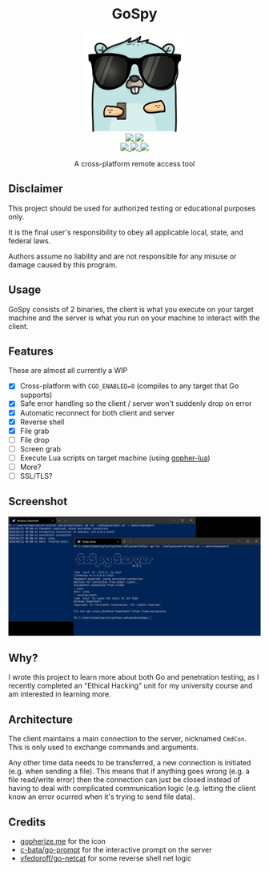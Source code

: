 <h1 align="center">GoSpy</h1>

<p align="center">
    <img height=200 width=200 src="./icon.png"/>
    <br/>
    <a href="https://github.com/psidex/GoSpy/actions" >
        <img src="https://github.com/psidex/GoSpy/workflows/go%20build%20windows/badge.svg" />
    </a>
    <a href="https://github.com/psidex/GoSpy/actions" >
        <img src="https://github.com/psidex/GoSpy/workflows/go%20build%20ubuntu/badge.svg" />
    </a>
    <br/>
    <a href="https://goreportcard.com/report/github.com/psidex/GoSpy" >
        <img src="https://goreportcard.com/badge/github.com/psidex/GoSpy" />
    </a>
    <a href="./LICENSE" >
        <img src="https://img.shields.io/github/license/psidex/GoSpy" />
    </a>
    <a href="https://ko-fi.com/M4M18XB1" >
        <img src="https://img.shields.io/badge/support%20me-Ko--fi-orange.svg?style=flat&colorA=35383d" />
    </a>
</p>

<p align="center">A cross-platform remote access tool</p>

## Disclaimer

This project should be used for authorized testing or educational purposes only.

It is the final user's responsibility to obey all applicable local, state, and federal laws.

Authors assume no liability and are not responsible for any misuse or damage caused by this program.

## Usage

GoSpy consists of 2 binaries, the client is what you execute on your target machine and the server is what you run on
your machine to interact with the client.

## Features

These are almost all currently a WIP

- [x] Cross-platform with `CGO_ENABLED=0` (compiles to any target that Go supports)
- [x] Safe error handling so the client / server won't suddenly drop on error
- [x] Automatic reconnect for both client and server
- [x] Reverse shell
- [x] File grab
- [ ] File drop
- [ ] Screen grab
- [ ] Execute Lua scripts on target machine (using [gopher-lua](https://github.com/yuin/gopher-lua))
- [ ] More?
- [ ] SSL/TLS?

## Screenshot

![](./demo.png)

## Why?

I wrote this project to learn more about both Go and penetration testing, as I recently completed an "Ethical Hacking"
unit for my university course and am interested in learning more.

## Architecture

The client maintains a main connection to the server, nicknamed `CmdCon`. This is only used to exchange commands and
arguments.

Any other time data needs to be transferred, a new connection is initiated (e.g. when sending a file). This means
that if anything goes wrong (e.g. a file read/write error) then the connection can just be closed instead of having
to deal with complicated communication logic (e.g. letting the client know an error ocurred when it's trying to send
file data).

## Credits

- [gopherize.me](https://gopherize.me/) for the icon
- [c-bata/go-prompt](https://github.com/c-bata/go-prompt/) for the interactive prompt on the server
- [vfedoroff/go-netcat](https://github.com/vfedoroff/go-netcat/blob/master/main.go) for some reverse shell net logic
